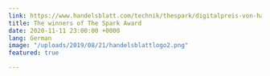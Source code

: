 ```yaml
---
link: https://www.handelsblatt.com/technik/thespark/digitalpreis-von-handelsblatt-und-mckinsey-platz-3-wunder-mobility-software-fuer-die-verkehrswende/26617648-4.html?ticket=ST-5414852-p5JBQio91tK1lLoEbG2n-ap5
title: The winners of The Spark Award
date: 2020-11-11 23:00:00 +0000
lang: German
image: "/uploads/2019/08/21/handelsblattlogo2.png"
featured: true

---
```

